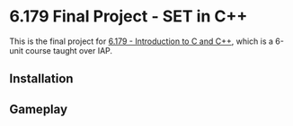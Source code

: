 # 6.179 Final Project - SET in C++
This is the final project for [6.179 - Introduction to C and C++](http://ocw.mit.edu/courses/electrical-engineering-and-computer-science/6-s096-introduction-to-c-and-c-january-iap-2013/), which is a 6-unit course taught over IAP.

## Installation

## Gameplay
